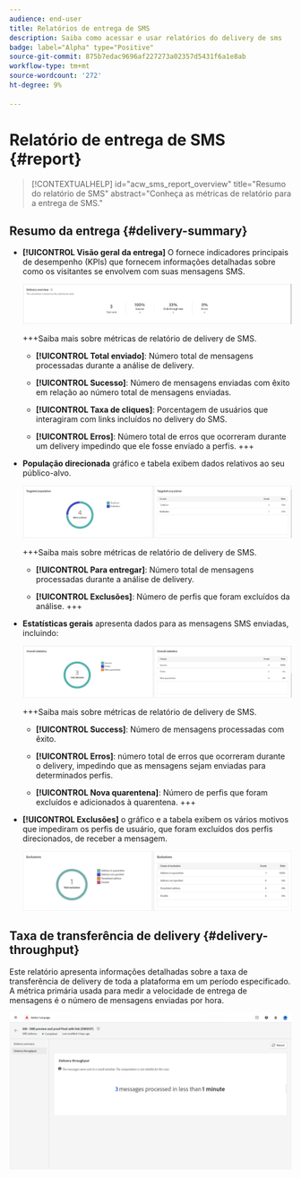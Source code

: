 ```yaml
---
audience: end-user
title: Relatórios de entrega de SMS
description: Saiba como acessar e usar relatórios do delivery de sms
badge: label="Alpha" type="Positive"
source-git-commit: 875b7edac9696af227273a02357d5431f6a1e8ab
workflow-type: tm+mt
source-wordcount: '272'
ht-degree: 9%

---
```


# Relatório de entrega de SMS {#report}

>[!CONTEXTUALHELP]
>id="acw_sms_report_overview"
>title="Resumo do relatório de SMS"
>abstract="Conheça as métricas de relatório para a entrega de SMS."

## Resumo da entrega {#delivery-summary}

* **[!UICONTROL Visão geral da entrega]** O fornece indicadores principais de desempenho (KPIs) que fornecem informações detalhadas sobre como os visitantes se envolvem com suas mensagens SMS.

  ![](assets/reporting_sms_3.png)

  +++Saiba mais sobre métricas de relatório de delivery de SMS.

   * **[!UICONTROL Total enviado]**: Número total de mensagens processadas durante a análise de delivery.

   * **[!UICONTROL Sucesso]**: Número de mensagens enviadas com êxito em relação ao número total de mensagens enviadas.

   * **[!UICONTROL Taxa de cliques]**: Porcentagem de usuários que interagiram com links incluídos no delivery do SMS.

   * **[!UICONTROL Erros]**: Número total de erros que ocorreram durante um delivery impedindo que ele fosse enviado a perfis.
+++

* **População direcionada** gráfico e tabela exibem dados relativos ao seu público-alvo.

  ![](assets/reporting_sms_4.png)

  +++Saiba mais sobre métricas de relatório de delivery de SMS.

   * **[!UICONTROL Para entregar]**: Número total de mensagens processadas durante a análise de delivery.

   * **[!UICONTROL Exclusões]**: Número de perfis que foram excluídos da análise.
+++


* **Estatísticas gerais** apresenta dados para as mensagens SMS enviadas, incluindo:

  ![](assets/reporting_sms_5.png)

  +++Saiba mais sobre métricas de relatório de delivery de SMS.

   * **[!UICONTROL Success]**: Número de mensagens processadas com êxito.

   * **[!UICONTROL Erros]**: número total de erros que ocorreram durante o delivery, impedindo que as mensagens sejam enviadas para determinados perfis.

   * **[!UICONTROL Nova quarentena]**: Número de perfis que foram excluídos e adicionados à quarentena.
+++

* **[!UICONTROL Exclusões]** o gráfico e a tabela exibem os vários motivos que impediram os perfis de usuário, que foram excluídos dos perfis direcionados, de receber a mensagem.

  ![](assets/reporting_sms_6.png)

## Taxa de transferência de delivery {#delivery-throughput}

Este relatório apresenta informações detalhadas sobre a taxa de transferência de delivery de toda a plataforma em um período especificado. A métrica primária usada para medir a velocidade de entrega de mensagens é o número de mensagens enviadas por hora.

![](assets/reporting_sms_2.png)

